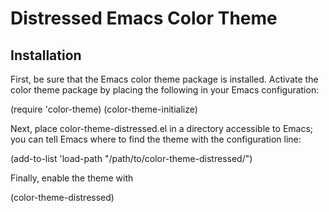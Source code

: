 Distressed Emacs Color Theme
============================

Installation
------------

First, be sure that the Emacs color theme package is
installed. Activate the color theme package by placing the following
in your Emacs configuration:

  (require 'color-theme)
  (color-theme-initialize)

Next, place color-theme-distressed.el in a directory accessible to
Emacs; you can tell Emacs where to find the theme with the
configuration line:

  (add-to-list 'load-path "/path/to/color-theme-distressed/")

Finally, enable the theme with

  (color-theme-distressed)